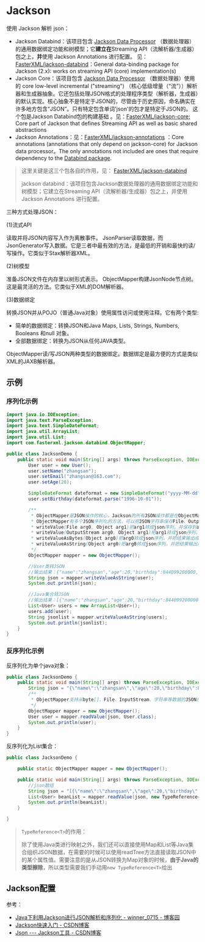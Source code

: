 # Jackson







使用 Jackson 解析 json： 

- Jackson Databind：该项目包含 [Jackson Data Processor](https://github.com/FasterXML/jackson) （数据处理器）的通用数据绑定功能和树模型；它**建立在**Streaming API（流解析器/生成器）包之上，**并**使用 Jackson Annotations 进行配置。 见： [FasterXML/jackson-databind](https://github.com/FasterXML/jackson-databind "FasterXML/jackson-databind: General data-binding package for Jackson (2.x): works on streaming API (core) implementation(s)")：General data-binding package for Jackson (2.x): works on streaming API (core) implementation(s) 
- Jackson Core：该项目包含 [Jackson Data Processor](https://github.com/FasterXML/jackson) （数据处理器）使用的 core low-level incremental ("streaming")  （核心低级增量（“流”））解析器和生成器抽象。它还包括处理JSON格式的处理程序类型（解析器，生成器）的默认实现。核心抽象不是特定于JSON的，尽管由于历史原因，命名确实在许多地方包含“JSON”。只有特定包含单词'json'的包才是特定于JSON的。 这个包是Jackson Databind包的构建基础 。见：[FasterXML/jackson-core:](https://github.com/FasterXML/jackson-core "FasterXML/jackson-core: Core part of Jackson that defines Streaming API as well as basic shared abstractions") Core part of Jackson that defines Streaming API as well as basic shared abstractions 
- Jackson Annotations：见：[FasterXML/jackson-annotations](https://github.com/FasterXML/jackson-annotations "FasterXML/jackson-annotations: Core annotations (annotations that only depend on jackson-core) for Jackson data processor") ：Core annotations (annotations that only depend on jackson-core) for Jackson data processor。The only annotations not included are ones that require dependency to the [Databind package](https://github.com/FasterXML/jackson-databind). 

> 这里关键是这三个包各自的作用，见： [FasterXML/jackson-databind](https://github.com/FasterXML/jackson-databind "FasterXML/jackson-databind: General data-binding package for Jackson (2.x): works on streaming API (core) implementation(s)")
>
> jackson databind：该项目包含Jackson数据处理器的通用数据绑定功能和树模型；它建立在Streaming API（流解析器/生成器）包之上，并使用 Jackson Annotations 进行配置。 







三种方式处理JSON：

(1)流式API

读取并将JSON内容写入作为离散事件。 JsonParser读取数据，而JsonGenerator写入数据。它是三者中最有效的方法，是最低的开销和最快的读/写操作。它类似于Stax解析器XML。

(2)树模型

准备JSON文件在内存里以树形式表示。 ObjectMapper构建JsonNode节点树。这是最灵活的方法。它类似于XML的DOM解析器。

(3)数据绑定

转换JSON并从POJO（普通Java对象）使用属性访问或使用注释。它有两个类型:

- 简单的数据绑定：转换JSON和Java Maps, Lists, Strings, Numbers, Booleans 和null 对象。
- 全部数据绑定：转换为JSON从任何JAVA类型。

ObjectMapper读/写JSON两种类型的数据绑定。数据绑定是最方便的方式是类似XML的JAXB解析器。



## 示例 



### 序列化示例

```java
import java.io.IOException;
import java.text.ParseException;
import java.text.SimpleDateFormat;
import java.util.ArrayList;
import java.util.List;
import com.fasterxml.jackson.databind.ObjectMapper;

public class JacksonDemo {
    public static void main(String[] args) throws ParseException, IOException {
        User user = new User();
        user.setName("zhangsan");
        user.setEmail("zhangsan@163.com");
        user.setAge(20);

        SimpleDateFormat dateformat = new SimpleDateFormat("yyyy-MM-dd");
        user.setBirthday(dateformat.parse("1996-10-01"));

        /**
         * ObjectMapper是JSON操作的核心，Jackson的所有JSON操作都是在ObjectMapper中实现。
         * ObjectMapper有多个JSON序列化的方法，可以把JSON字符串保存File、OutputStream等不同的介质中。
         * writeValue(File arg0, Object arg1)把arg1转成json序列，并保存到arg0文件中。
         * writeValue(OutputStream arg0, Object arg1)把arg1转成json序列，并保存到arg0输出流中。
         * writeValueAsBytes(Object arg0)把arg0转成json序列，并把结果输出成字节数组。
         * writeValueAsString(Object arg0)把arg0转成json序列，并把结果输出成字符串。
         */
        ObjectMapper mapper = new ObjectMapper();

        //User类转JSON
        //输出结果：{"name":"zhangsan","age":20,"birthday":844099200000,"email":"zhangsan@163.com"}
        String json = mapper.writeValueAsString(user);
        System.out.println(json);

        //Java集合转JSON
        //输出结果：[{"name":"zhangsan","age":20,"birthday":844099200000,"email":"zhangsan@163.com"}]
        List<User> users = new ArrayList<User>();
        users.add(user);
        String jsonlist = mapper.writeValueAsString(users);
        System.out.println(jsonlist);
    }
}
```





### 反序列化示例



反序列化为单个java对象：

```java
public class JacksonDemo {
    public static void main(String[] args) throws ParseException, IOException {
        String json = "{\"name\":\"zhangsan\",\"age\":20,\"birthday\":844099200000,\"email\":\"zhangsan@163.com\"}";
        /**
         * ObjectMapper支持从byte[]、File、InputStream、字符串等数据的JSON反序列化。
         */
        ObjectMapper mapper = new ObjectMapper();
        User user = mapper.readValue(json, User.class);
        System.out.println(user);
    }
}
```



反序列化为List集合：

```java
public class JacksonDemo {

    public static ObjectMapper mapper = new ObjectMapper();

    public static void main(String[] args) throws ParseException, IOException {
        //json数组
        String json = "[{\"name\":\"zhangsan\",\"age\":20,\"birthday\":844099200000,\"email\":\"zhangsan@163.com\"}]";
        List<User> beanList = mapper.readValue(json, new TypeReference<List<User>>() {});
        System.out.println(beanList);
    }

}
```





> `TypeReference<T>`的作用：
>
> 除了使用Java类进行映射之外，我们还可以直接使用Map和List等Java集合组织JSON数据，在需要的时候可以使用readTree方法直接读取JSON中的某个属性值。需要注意的是从JSON转换为Map对象的时候，**由于Java的类型擦除**，所以类型需要我们手动用`new TypeReference<T>`给出 











## Jackson配置







参考：

- [Java下利用Jackson进行JSON解析和序列化 - winner_0715 - 博客园](https://www.cnblogs.com/winner-0715/p/6109225.html "Java下利用Jackson进行JSON解析和序列化 - winner_0715 - 博客园")
- [Jackson快速入门 - CSDN博客](https://blog.csdn.net/u011054333/article/details/80504154 "Jackson快速入门 - CSDN博客")
- [Json --- Jackson工具 - CSDN博客](https://blog.csdn.net/Ka_Ka314/article/details/79005027 "Json --- Jackson工具 - CSDN博客")